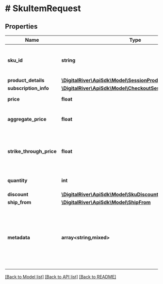 # # SkuItemRequest

## Properties

Name | Type | Description | Notes
------------ | ------------- | ------------- | -------------
**sku_id** | **string** | The identifier of the stock keeping unit (SKU). | [optional]
**product_details** | [**\DigitalRiver\ApiSdk\Model\SessionProductDetails**](SessionProductDetails.md) |  | [optional]
**subscription_info** | [**\DigitalRiver\ApiSdk\Model\CheckoutSessionSubscriptionInfo**](CheckoutSessionSubscriptionInfo.md) |  | [optional]
**price** | **float** | The price of an item. | [optional]
**aggregate_price** | **float** | The aggregate price of an item. | [optional]
**strike_through_price** | **float** | The striked through (i.e., crossed out) price of an item. | [optional]
**quantity** | **int** | The number of items. | [optional]
**discount** | [**\DigitalRiver\ApiSdk\Model\SkuDiscount**](SkuDiscount.md) |  | [optional]
**ship_from** | [**\DigitalRiver\ApiSdk\Model\ShipFrom**](ShipFrom.md) |  | [optional]
**metadata** | **array<string,mixed>** | Key-value pairs used to store additional data. Value can be string, boolean or integer types. | [optional]

[[Back to Model list]](../../README.md#models) [[Back to API list]](../../README.md#endpoints) [[Back to README]](../../README.md)
